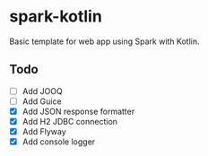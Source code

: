 # spark-kotlin

Basic template for web app using Spark with Kotlin.

## Todo

- [ ] Add JOOQ
- [ ] Add Guice
- [x] Add JSON response formatter
- [x] Add H2 JDBC connection
- [x] Add Flyway
- [x] Add console logger
